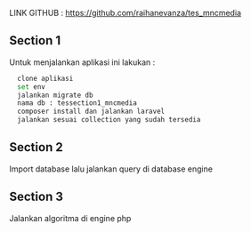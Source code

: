 

LINK GITHUB : https://github.com/raihanevanza/tes_mncmedia
## Section 1

Untuk menjalankan aplikasi ini lakukan :

```bash
  clone aplikasi
  set env
  jalankan migrate db
  nama db : tessection1_mncmedia
  composer install dan jalankan laravel
  jalankan sesuai collection yang sudah tersedia
```
## Section 2

  Import database
  lalu jalankan query di database engine

## Section 3

  Jalankan algoritma di engine php

